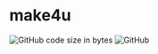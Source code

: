# make4u

![GitHub code size in bytes](https://img.shields.io/github/languages/code-size/alexsandrov16/make4u)
![GitHub](https://img.shields.io/github/license/alexsandrov16/make4u)